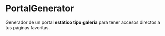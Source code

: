 # PortalGenerator
Generador de un portal **estático tipo galería** para tener accesos directos a tus páginas favoritas.  
